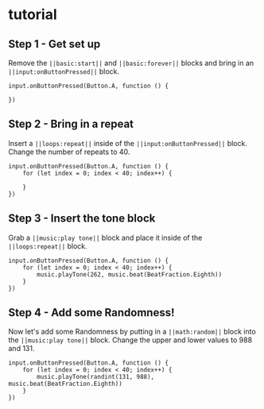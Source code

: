 # tutorial

## Step 1 - Get set up

Remove the  ``||basic:start||``   and  ``||basic:forever||``  blocks and bring in an ``||input:onButtonPressed||`` block.
    
```ghost
input.onButtonPressed(Button.A, function () {
    
})
```

## Step 2 - Bring in a repeat

Insert a ``||loops:repeat||`` inside of the ``||input:onButtonPressed||`` block. Change the number of repeats to 40.

```blocks
input.onButtonPressed(Button.A, function () {
    for (let index = 0; index < 40; index++) {
        
    }
})
```

## Step 3 - Insert the tone block

Grab a ``||music:play tone||`` block and place it inside of the ``||loops:repeat||`` block.

```blocks
input.onButtonPressed(Button.A, function () {
    for (let index = 0; index < 40; index++) {
        music.playTone(262, music.beat(BeatFraction.Eighth))
    }
})
```

## Step 4 - Add some Randomness!

Now let's add some Randomness by putting in a ``||math:random||`` block into the ``||music:play tone||`` block. Change the upper and lower values to 988 and 131. 

```blocks
input.onButtonPressed(Button.A, function () {
    for (let index = 0; index < 40; index++) {
        music.playTone(randint(131, 988), music.beat(BeatFraction.Eighth))
    }
})
```